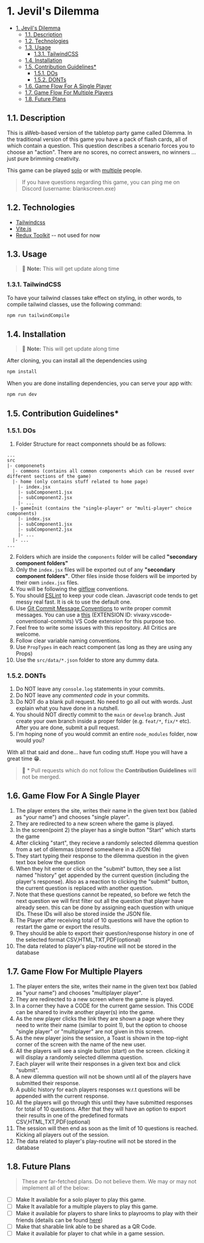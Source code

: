 # 1. Jevil's Dilemma

- [1. Jevil's Dilemma](#1-jevils-dilemma)
  - [1.1. Description](#11-description)
  - [1.2. Technologies](#12-technologies)
  - [1.3. Usage](#13-usage)
    - [1.3.1. TailwindCSS](#131-tailwindcss)
  - [1.4. Installation](#14-installation)
  - [1.5. Contribution Guidelines\*](#15-contribution-guidelines)
    - [1.5.1. DOs](#151-dos)
    - [1.5.2. DONTs](#152-donts)
  - [1.6. Game Flow For A Single Player](#16-game-flow-for-a-single-player)
  - [1.7. Game Flow For Multiple Players](#17-game-flow-for-multiple-players)
  - [1.8. Future Plans](#18-future-plans)

## 1.1. Description

This is aWeb-based version of the tabletop party game called Dilemma. In the traditional version of this game you have a pack of flash cards, all of which contain a question. This question describes a scenario forces you to choose an "action". There are no scores, no correct answers, no winners ... just pure brimming creativity. 

This game can be played [solo](#-Game-Flow-For-A-Single-Player) or with [multiple](#-Game-Flow-For-Multiple-Players) people.

> If you have questions regarding this game, you can ping me on Discord (username: blankscreen.exe)

## 1.2. Technologies

- [Tailwindcss](https://tailwindcss.com/)
- [Vite.js](https://vitejs.dev/)
- [Redux Toolkit](https://redux-toolkit.js.org/) -- not used for now

## 1.3. Usage

> 📌 **Note:** This will get update along time

### 1.3.1. TailwindCSS

To have your tailwind classes take effect on styling, in other words, to compile tailwind classes, use the following command:

```sh
npm run tailwindCompile
```

## 1.4. Installation

> 📌 **Note:** This will get update along time

After cloning, you can install all the dependencies using

```sh
npm install
```

When you are done installing dependencies, you can serve your app with:

```sh
npm run dev
```

## 1.5. Contribution Guidelines*

### 1.5.1. DOs

1. Folder Structure for react componnets should be as follows:
```
...
src
|- componenets
  |- commons (contains all common components which can be reused over different sections of the game)
  |- home (only contains stuff related to home page)
    |- index.jsx
    |- subComponent1.jsx
    |- subComponent2.jsx
    |- ...
  |- gameInit (contains the "single-player" or "multi-player" choice components)
    |- index.jsx
    |- subComponent1.jsx
    |- subComponent2.jsx
    |- ...
  |- ...
...
```
2. Folders which are inside the `components` folder will be called **"secondary component folders"**
3. Only the `index.jsx` files will be exported out of any **"secondary component folders"**. Other files inside those folders will be imported by their own `index.jsx` files.
4. You will be following the [gitflow](https://www.youtube.com/watch?v=VK0KUolSCQg&list=PL_RrEj88onS98ELS0mWqav1qTIYaChf41) conventions.
5. You should [ESLint](https://www.youtube.com/watch?v=SMbqi1HPprc) to keep your code clean. Javascript code tends to get messy real fast. It is ok to use the default one.
7. Use [Git Commit Message Conventions](https://www.conventionalcommits.org/en/v1.0.0/) to write proper commit messages. You can use a [this](https://marketplace.visualstudio.com/items?itemName=vivaxy.vscode-conventional-commits) (EXTENSION ID: vivaxy.vscode-conventional-commits) VS Code extension for this purpose too.
8. Feel free to write some issues with this repository. All Critics are welcome.
9. Follow clear variable naming conventions.
10. Use `PropTypes` in each react component (as long as they are using any Props)
11. Use the `src/data/*.json` folder to store any dummy data.

### 1.5.2. DONTs

1. Do NOT leave any `console.log` statements in your commits.
2. Do NOT leave any *commented code* in your commits.
3. Do NOT do a blank pull request. No need to go all out with words. Just explain what you have done in a nutshell.
4. You should NOT directly commit to the `main` or `develop` branch. Just create your own branch inside a proper folder (e.g. `feat/*`, `fix/*` etc). After you are done, submit a pull request.
5. I'm hoping none of you would commit an entire `node_modules` folder, now would you?

With all that said and done... have fun coding stuff. Hope you will have a great time 😁.

> 📌 * Pull requests which do not follow the **Contribution Guidelines** will not be merged.

## 1.6. Game Flow For A Single Player

1. The player enters the site, writes their name in the given text box (labled as "your name") and chooses "single player".
2. They are redirected to a new screen where the game is played.
3. In the screen(point 2) the player has a single button "Start" which starts the game
4. After clicking "start", they recieve a randomly selected dilemma question from a set of dilemmas (stored somewhere in a JSON file)
5. They start typing their response to the dilemma question in the given text box below the question
6. When they hit enter or click on the "submit" button, they see a list named "history" get appended by the current question (including the player's response). Also as a reaction to clicking the "submit" button, the current question is replaced with another question.
7. Note that these questions cannot be repeated, so before we fetch the next question we will first filter out all the question that player have already seen. this can be done by assigning each question with unique IDs. These IDs will also be stored inside the JSON file.
8. The Player after receiving total of 10 questions will have the option to restart the game or export the results.
9. They should be able to export their question/response history in one of the selected format CSV,HTML,TXT,PDF(optional)
10. The data related to player's play-routine will not be stored in the database

## 1.7. Game Flow For Multiple Players

1. The player enters the site, writes their name in the given text box (labled as "your name") and chooses "multiplayer player".
2. They are redirected to a new screen where the game is played.
3. In a corner they have a CODE for the current game session. This CODE can be shared to invite another player(s) into the game.
4. As the new player clicks the link they are shown a page where they need to write their name (similar to point 1), but the option to choose "single player" or "multiplayer" are not given in this screen.
5. As the new player joins the session, a Toast is shown in the top-right corner of the screen with the name of the new user.
6. All the players will see a single button (start) on the screen. clicking it will display a randomly selected dilemma question.
7. Each player will write their responses in a given text box and click "submit".
8. A new dilemma question will not be shown until all of the players have submitted their response.
9. A public history for each players responses w.r.t questions will be appended with the current response.
10. All the players will go through this until they have submitted responses for total of 10 questions. After that they will have an option to export their results in one of the predefined formats CSV,HTML,TXT,PDF(optional)
11. The session will then end as soon as the limit of 10 questions is reached. Kicking all players out of the session.
12. The data related to player's play-routine will not be stored in the database

## 1.8. Future Plans

> These are far-fetched plans. Do not believe them. We may or may not implement all of the below:

- [ ] Make It available for a solo player to play this game.
- [ ] Make It available for a multiple players to play this game.
- [ ] Make it available for players to share links to playrooms to play with their friends (details can be found [here](docs/shareable_link_considerations.md))
- [ ] Make that sharable link able to be shared as a QR Code.
- [ ] Make it available for player to chat while in a game session.